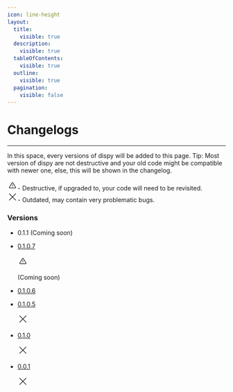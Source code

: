 ```yaml
---
icon: line-height
layout:
  title:
    visible: true
  description:
    visible: true
  tableOfContents:
    visible: true
  outline:
    visible: true
  pagination:
    visible: false
---
```


# Changelogs

***

In this space, every versions of dispy will be added to this page. Tip: Most version of dispy are not destructive and your old code might be compatible with newer one, else, this will be shown in the changelog.

<picture><source srcset="../../.gitbook/assets/warning_dark.png" media="(prefers-color-scheme: dark)"><img src="../../.gitbook/assets/warning_light.png" alt=""></picture>- Destructive, if upgraded to, your code will need to be revisited.\
<picture><source srcset="../../.gitbook/assets/cross_dark.png" media="(prefers-color-scheme: dark)"><img src="../../.gitbook/assets/cross_light.png" alt=""></picture>- Outdated, may contain very problematic bugs.

### Versions

* 0.1.1 (Coming soon)
*   [0.1.0.7](0.1.0.7.md)&#x20;

    <picture><source srcset="../../.gitbook/assets/warning_dark.png" media="(prefers-color-scheme: dark)"><img src="../../.gitbook/assets/warning_light.png" alt=""></picture>

    &#x20;(Coming soon)
* [0.1.0.6](0.1.0.6.md)
*   [0.1.0.5](0.1.0.5.md)&#x20;

    <picture><source srcset="../../.gitbook/assets/cross_dark.png" media="(prefers-color-scheme: dark)"><img src="../../.gitbook/assets/cross_light.png" alt=""></picture>
*   [0.1.0](0.1.0.md)&#x20;

    <picture><source srcset="../../.gitbook/assets/cross_dark.png" media="(prefers-color-scheme: dark)"><img src="../../.gitbook/assets/cross_light.png" alt=""></picture>
*   [0.0.1](0.0.1.md)&#x20;

    <picture><source srcset="../../.gitbook/assets/cross_dark.png" media="(prefers-color-scheme: dark)"><img src="../../.gitbook/assets/cross_light.png" alt=""></picture>
